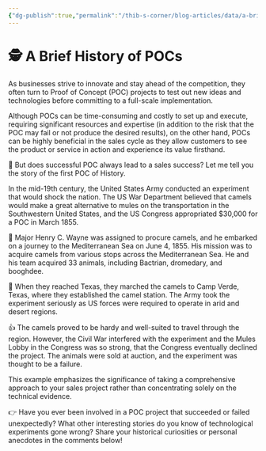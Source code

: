 ```yaml
---
{"dg-publish":true,"permalink":"/thib-s-corner/blog-articles/data/a-brief-history-of-po-cs/","noteIcon":""}
---
```



# 🕵️ A Brief History of POCs

As businesses strive to innovate and stay ahead of the competition, they often turn to Proof of Concept (POC) projects to test out new ideas and technologies before committing to a full-scale implementation.  
  
Although POCs can be time-consuming and costly to set up and execute, requiring significant resources and expertise (in addition to the risk that the POC may fail or not produce the desired results), on the other hand, POCs can be highly beneficial in the sales cycle as they allow customers to see the product or service in action and experience its value firsthand.  
  
🤔 But does successful POC always lead to a sales success? Let me tell you the story of the first POC of History.  
  
In the mid-19th century, the United States Army conducted an experiment that would shock the nation. The US War Department believed that camels would make a great alternative to mules on the transportation in the Southwestern United States, and the US Congress appropriated $30,000 for a POC in March 1855.  
  
🐪 Major Henry C. Wayne was assigned to procure camels, and he embarked on a journey to the Mediterranean Sea on June 4, 1855. His mission was to acquire camels from various stops across the Mediterranean Sea. He and his team acquired 33 animals, including Bactrian, dromedary, and booghdee.  
  
🌵 When they reached Texas, they marched the camels to Camp Verde, Texas, where they established the camel station. The Army took the experiment seriously as US forces were required to operate in arid and desert regions.  
  
👍 The camels proved to be hardy and well-suited to travel through the region. However, the Civil War interfered with the experiment and the Mules Lobby in the Congress was so strong, that the Congress eventually declined the project. The animals were sold at auction, and the experiment was thought to be a failure.  
  
This example emphasizes the significance of taking a comprehensive approach to your sales project rather than concentrating solely on the technical evidence.  
  
👉 Have you ever been involved in a POC project that succeeded or failed unexpectedly? What other interesting stories do you know of technological experiments gone wrong? Share your historical curiosities or personal anecdotes in the comments below!